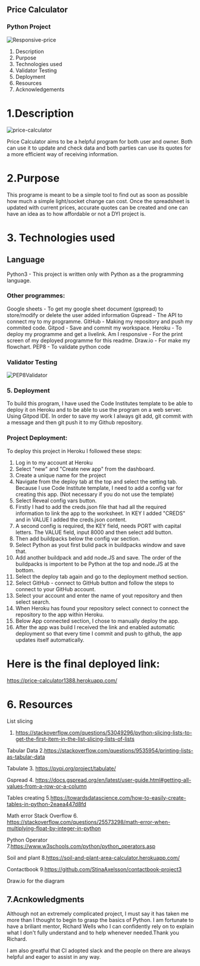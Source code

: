 ## Price Calculator ##
### Python Project ##
![Responsive-price](https://user-images.githubusercontent.com/88729876/149689889-ff1e8aa4-be35-4d07-9f05-17096a2fdc19.jpg)

1. Description
2. Purpose
3. Technologies used
4. Validator Testing
5. Deployment
6. Resources
7. Acknowledgements


# 1.Description #
![price-calculator](https://user-images.githubusercontent.com/88729876/149684593-2882e80d-a0b7-4ff1-acf2-41a1cf68493e.png)

Price Calculator aims to be a helpful program for both user and owner. Both can use it to update and check data and both parties can use its quotes for a more efficient way of receiving information.

# 2.Purpose #

This programe is meant to be a simple tool to find out as soon as possible how much a simple light/socket change can cost. Once the spreadsheet is updated with current prices, accurate quotes can be created and one can have an idea as to how affordable or not a DYI project is.

# 3. Technologies used #

## Language ##
Python3 - This project is written only with Python as a the programming language.

### Other programmes: ###
Google sheets - To get my google sheet document (gspread) to store/modify or delete the user added information
Gspread - The API to connect my to my programme.
GitHub - Making my repository and push my commited code.
Gitpod - Save and commit my workspace.
Heroku - To deploy my programme and get a livelink.
Am I responsive - For the print screen of my deployed programme for this readme.
Draw.io - For make my flowchart.
PEP8 - To validate python code

### Validator Testing ###

![PEP8Validator](https://user-images.githubusercontent.com/88729876/149689369-1052871c-cf6e-4be7-8dfd-83f5dca6af96.jpg)


### 5. Deployment ###
To build this program, I have used the Code Institutes template to be able to deploy it on Heroku and to be able to use the program on a web server. Using Gitpod IDE. In order to save my work I always git add, git commit with a message and then git push it to my Github repository.

### Project Deployment: ###

To deploy this project in Heroku I followed these steps:

1. Log in to my account at Heroku
2. Select "new" and "Create new app" from the dashboard.
3. Create a unique name for the project
4. Navigate from the deploy tab at the top and select the setting tab.
Because I use Code Institute template, I need to add a config var for creating this app. (Not necessary if you do not use the template)
5. Select Reveal config vars button. 
6. Firstly I had to add the creds.json file that had all the required information to link the app to the worksheet. In KEY I added "CREDS" and in VALUE I added the creds.json content.
7. A second config is required, the KEY field, needs PORT with capital letters. The VALUE field, input 8000 and then select add button.
8. Then add buildpacks below the config var section.
9. Select Python as yout first bulid pack in buildpacks window and save that.
10. Add another buildpack and add node.JS and save. The order of the buildpacks is importent to be Python at the top and node.JS at the bottom.
11. Select the deploy tab again and go to the deployment method section.
12. Select GitHub - connect to GitHub button and follow the steps to connect to your GitHub account.
13. Select your account and enter the name of yout repository and then select search.
14. When Heroku has found your repository select connect to connect the repository to the app within Heroku.
15. Below App connected section, I chose to manually deploy the app.
16. After the app was build I received the link and enabled automatic deployment so that every time I commit and push to github, the app updates itself automatically.


# Here is the final deployed link: #
https://price-calculator1388.herokuapp.com/

# 6. Resources #

List slicing
1. https://stackoverflow.com/questions/53049296/python-slicing-lists-to-get-the-first-item-in-the-list-slicing-lists-of-lists

Tabular Data
2.https://stackoverflow.com/questions/9535954/printing-lists-as-tabular-data

Tabulate
3. https://pypi.org/project/tabulate/

Gspread
4. https://docs.gspread.org/en/latest/user-guide.html#getting-all-values-from-a-row-or-a-column

Tables creating
5.https://towardsdatascience.com/how-to-easily-create-tables-in-python-2eaea447d8fd

Math error Stack Overflow
6. https://stackoverflow.com/questions/25573298/math-error-when-multiplying-float-by-integer-in-python

Python Operator
7.https://www.w3schools.com/python/python_operators.asp

Soil and plant
8.https://soil-and-plant-area-calculator.herokuapp.com/

Contactbook
9.https://github.com/StinaAxelsson/contactbook-project3

Draw.io for the diagram

## 7.Acnkowledgments ##

Although not an extremely complicated project, I must say it has taken me more than I thought to begin to grasp the basics of Python. I am fortunate to have a briliant mentor, Richard Wells who I can confidently rely on to explain what I don't fully understand and to help whenever needed.Thank you Richard.

I am also greatful that CI adopted slack and the people on there are always helpful and eager to assist in any way.

